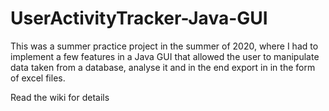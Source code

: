 # UserActivityTracker-Java-GUI

This was a summer practice project in the summer of 2020, where I had to implement a few features in a Java GUI that allowed the user to manipulate data taken from a database, analyse it and in the end export in in the form of excel files.

Read the wiki for details
